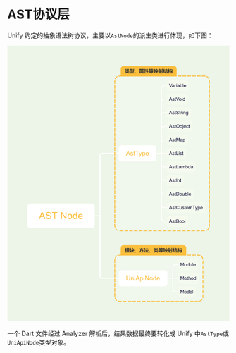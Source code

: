 # AST协议层

Unify 约定的抽象语法树协议，主要以`AstNode`的派生类进行体现，如下图：

<img src="../public/008.png" width="600"/>

一个 Dart 文件经过 Analyzer 解析后，结果数据最终要转化成 Unify 中`AstType`或`UniApiNode`类型对象。